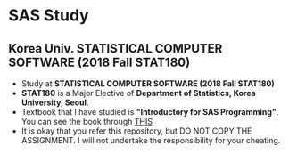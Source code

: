 # SAS Study
## Korea Univ. STATISTICAL COMPUTER SOFTWARE (2018 Fall STAT180)

* Study at **STATISTICAL COMPUTER SOFTWARE (2018 Fall STAT180)**
* **STAT180** is a Major Elective of **Department of Statistics, Korea University, Seoul**.
* Textbook that I have studied is **"Introductory for SAS Programming"**. You can see the book through [THIS](https://book.naver.com/bookdb/book_detail.nhn?bid=6966870)
* It is okay that you refer this repository, but DO NOT COPY THE ASSIGNMENT. I will not undertake the responsibility for your cheating.

